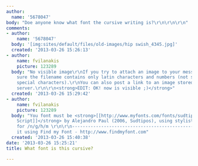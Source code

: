 ```yaml
---
author:
  name: '5678047'
body: "Doe anyone know what font the cursive writing is?\r\n\r\n\r\n"
comments:
- author:
    name: '5678047'
  body: '[img:sites/default/files/old-images/hip swish_4345.jpg]'
  created: '2013-03-26 15:26:13'
- author:
    name: fvilanakis
    picture: 123289
  body: "No visible image\r\nIf you try to attach an image to your message , make
    sure the filename contains only latin characters and numbers (not spaces or other
    special characters).\r\nYou can also post a link to an image stored to an external
    server.\r\n\r\n<strong>EDIT: OK! now is visible ;)</strong>"
  created: '2013-03-26 15:29:42'
- author:
    name: fvilanakis
    picture: 123289
  body: "You font must be <strong>[[http://www.myfonts.com/fonts/sudtipos/feel-script/|Feel
    Script]]</strong> by Alejandro Paul (2006, Sudtipos), using stylistic alternates
    for /n/g/h/m \r\n\r\n-----------------------------------------------\r\nI found
    it using Find my Font - http://www.findmyfont.com"
  created: '2013-03-26 15:40:38'
date: '2013-03-26 15:25:21'
title: What font is this cursive?

---
```

